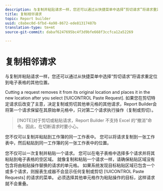```yaml
---
description: 与复制并粘贴请求一样，您还可以通过从快捷菜单中选择“剪切请求”将请求重定位到电子表格的其他位置。
title: 复制相邻请求
topic: Report builder
uuid: c8abec0d-6fbd-4a98-8672-ede81317487b
translation-type: tm+mt
source-git-commit: dabaf6247695bc4f3d9bfe668f3ccfca12a52269

---
```



# 复制相邻请求

与复制并粘贴请求一样，您还可以通过从快捷菜单中选择“剪切请求”将请求重定位到电子表格的其他位置。

Cutting a request removes it from its original location and places it in the new location after you select [!UICONTROL Paste Request]. 如果您在剪切特定请求后改变了主意，决定复制或剪切其他单元格的其他请求，Report Builder会将第一个请求保留在其原始单元格中，只对第二个请求执行操作（复制或剪切）。

>[!NOTE]对于剪切或粘贴请求，Report Builder 不支持 Excel 的“撤消”命令。因此，在切断请求时要小心。

您不仅可以复制并粘贴到工作簿的同一工作表中。 您可以将请求复制到一张工作表中，然后粘贴到同一工作簿的另一张工作表中的位置。

您不仅可以一次复制并粘贴一个请求。 您可以在电子表格中选择多个请求并将其粘贴到电子表格的空区域。 就像复制和粘贴一个请求一样，请确保粘贴区域没有包含将由粘贴操作替换的请求的单元格。 如果系统发现目标粘贴区域已包含一个或多个请求，则报表生成器不会显示任何复制或剪切 [!UICONTROL Paste Requests] 的请求的菜单。 必须选择其他单元格作为粘贴操作的目标，这样请求就不会重叠。
